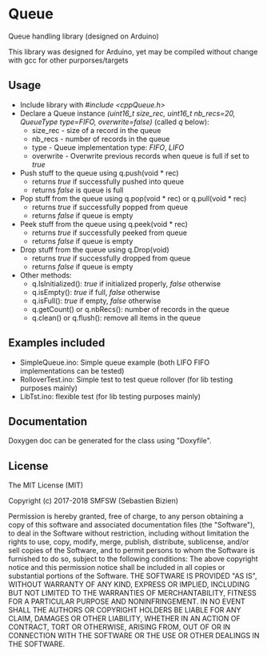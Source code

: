 # Queue
Queue handling library (designed on Arduino)

This library was designed for Arduino, yet may be compiled without change with gcc for other purporses/targets

## Usage

- Include library with _#include <cppQueue.h>_
- Declare a Queue instance _(uint16_t size_rec, uint16_t nb_recs=20, QueueType type=FIFO, overwrite=false)_ (called _q_ below):
  - size_rec - size of a record in the queue
  - nb_recs - number of records in the queue
  - type - Queue implementation type: _FIFO_, _LIFO_
  - overwrite - Overwrite previous records when queue is full if set to _true_
- Push stuff to the queue using q.push(void * rec)
  - returns _true_ if successfully pushed into queue
  - returns _false_ is queue is full
- Pop stuff from the queue using q.pop(void * rec) or q.pull(void * rec)
  - returns _true_ if successfully popped from queue
  - returns _false_ if queue is empty
- Peek stuff from the queue using q.peek(void * rec)
  - returns _true_ if successfully peeked from queue
  - returns _false_ if queue is empty
- Drop stuff from the queue using q.Drop(void)
  - returns _true_ if successfully dropped from queue
  - returns _false_ if queue is empty
- Other methods:
  - q.IsInitialized(): _true_ if initialized properly, _false_ otherwise
  - q.isEmpty(): _true_ if full, _false_ otherwise
  - q.isFull(): _true_ if empty, _false_ otherwise
  - q.getCount() or q.nbRecs(): number of records in the queue
  - q.clean() or q.flush(): remove all items in the queue

## Examples included

- SimpleQueue.ino: Simple queue example (both LIFO FIFO implementations can be tested)
- RolloverTest.ino: Simple test to test queue rollover (for lib testing purposes mainly)
- LibTst.ino: flexible test (for lib testing purposes mainly)

## Documentation

Doxygen doc can be generated for the class using "Doxyfile".

## License

The MIT License (MIT)

Copyright (c) 2017-2018 SMFSW (Sebastien Bizien)

Permission is hereby granted, free of charge, to any person obtaining a copy
of this software and associated documentation files (the "Software"), to deal
in the Software without restriction, including without limitation the rights
to use, copy, modify, merge, publish, distribute, sublicense, and/or sell
copies of the Software, and to permit persons to whom the Software is
furnished to do so, subject to the following conditions:
The above copyright notice and this permission notice shall be included in all
copies or substantial portions of the Software.
THE SOFTWARE IS PROVIDED "AS IS", WITHOUT WARRANTY OF ANY KIND, EXPRESS OR
IMPLIED, INCLUDING BUT NOT LIMITED TO THE WARRANTIES OF MERCHANTABILITY,
FITNESS FOR A PARTICULAR PURPOSE AND NONINFRINGEMENT. IN NO EVENT SHALL THE
AUTHORS OR COPYRIGHT HOLDERS BE LIABLE FOR ANY CLAIM, DAMAGES OR OTHER
LIABILITY, WHETHER IN AN ACTION OF CONTRACT, TORT OR OTHERWISE, ARISING FROM,
OUT OF OR IN CONNECTION WITH THE SOFTWARE OR THE USE OR OTHER DEALINGS IN THE
SOFTWARE.
